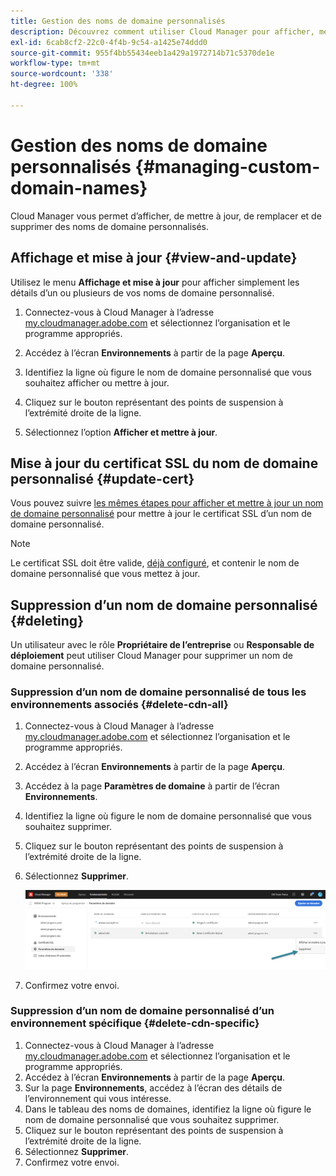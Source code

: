 ```yaml
---
title: Gestion des noms de domaine personnalisés
description: Découvrez comment utiliser Cloud Manager pour afficher, mettre à jour, remplacer et supprimer des noms de domaine personnalisés.
exl-id: 6cab8cf2-22c0-4f4b-9c54-a1425e74ddd0
source-git-commit: 955f4bb55434eeb1a429a1972714b71c5370de1e
workflow-type: tm+mt
source-wordcount: '338'
ht-degree: 100%

---
```


# Gestion des noms de domaine personnalisés {#managing-custom-domain-names}

Cloud Manager vous permet d’afficher, de mettre à jour, de remplacer et de supprimer des noms de domaine personnalisés.

## Affichage et mise à jour {#view-and-update}

Utilisez le menu **Affichage et mise à jour** pour afficher simplement les détails d’un ou plusieurs de vos noms de domaine personnalisé.

1. Connectez-vous à Cloud Manager à l’adresse [my.cloudmanager.adobe.com](https://my.cloudmanager.adobe.com/) et sélectionnez l’organisation et le programme appropriés.

1. Accédez à l’écran **Environnements** à partir de la page **Aperçu**.

1. Identifiez la ligne où figure le nom de domaine personnalisé que vous souhaitez afficher ou mettre à jour.

1. Cliquez sur le bouton représentant des points de suspension à l’extrémité droite de la ligne.

1. Sélectionnez l’option **Afficher et mettre à jour**.

## Mise à jour du certificat SSL du nom de domaine personnalisé {#update-cert}

Vous pouvez suivre [les mêmes étapes pour afficher et mettre à jour un nom de domaine personnalisé](#view-and-update) pour mettre à jour le certificat SSL d’un nom de domaine personnalisé.

>[!NOTE]
>
>Le certificat SSL doit être valide, [déjà configuré](/help/implementing/cloud-manager/managing-ssl-certifications/introduction.md), et contenir le nom de domaine personnalisé que vous mettez à jour.

## Suppression d’un nom de domaine personnalisé {#deleting}

Un utilisateur avec le rôle **Propriétaire de l’entreprise** ou **Responsable de déploiement** peut utiliser Cloud Manager pour supprimer un nom de domaine personnalisé.

### Suppression d’un nom de domaine personnalisé de tous les environnements associés {#delete-cdn-all}

1. Connectez-vous à Cloud Manager à l’adresse [my.cloudmanager.adobe.com](https://my.cloudmanager.adobe.com/) et sélectionnez l’organisation et le programme appropriés.

1. Accédez à l’écran **Environnements** à partir de la page **Aperçu**.

1. Accédez à la page **Paramètres de domaine** à partir de l’écran **Environnements**.

1. Identifiez la ligne où figure le nom de domaine personnalisé que vous souhaitez supprimer.

1. Cliquez sur le bouton représentant des points de suspension à l’extrémité droite de la ligne.

1. Sélectionnez **Supprimer**.

   ![Suppression de noms de domaine personnalisé](/help/implementing/cloud-manager/assets/cdn/cdn-delete.png)

1. Confirmez votre envoi.

### Suppression d’un nom de domaine personnalisé d’un environnement spécifique {#delete-cdn-specific}

1. Connectez-vous à Cloud Manager à l’adresse [my.cloudmanager.adobe.com](https://my.cloudmanager.adobe.com/) et sélectionnez l’organisation et le programme appropriés.
1. Accédez à l’écran **Environnements** à partir de la page **Aperçu**.
1. Sur la page **Environnements**, accédez à l’écran des détails de l’environnement qui vous intéresse.
1. Dans le tableau des noms de domaines, identifiez la ligne où figure le nom de domaine personnalisé que vous souhaitez supprimer.
1. Cliquez sur le bouton représentant des points de suspension à l’extrémité droite de la ligne.
1. Sélectionnez **Supprimer**.
1. Confirmez votre envoi.
